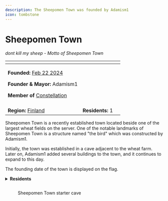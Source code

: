 ```yaml
---
description: The Sheepomen Town was founded by Adamism1
icon: tombstone
---
```


# Sheepomen Town

_dont kill my sheep - Motto of Sheepomen Town_

<table data-view="cards"><thead><tr><th></th><th></th><th data-hidden></th></tr></thead><tbody><tr><td><p><strong>Founded:</strong> <a href="../../../../server-dates/february-24.md#feb-22">Feb 22 2024</a></p><p><strong>Founder &#x26; Mayor:</strong> Adamism1</p><p><strong>Member of</strong> <a href="../../nations/constellation.md">Constellation</a></p></td><td></td><td></td></tr><tr><td><img src="../../../../.gitbook/assets/Sheepomen Town-banner.png" alt=""></td><td></td><td></td></tr><tr><td><strong>Region:</strong> <a href="../archived-towns/finland-region/">Finland</a></td><td><strong>Residents:</strong> 1</td><td></td></tr></tbody></table>

Sheepomen Town is a recently established town located beside one of the largest wheat fields on the server. One of the notable landmarks of Sheepomen Town is a structure named "the bird" which was constructed by Adamism1.

Initially, the town was established in a cave adjacent to the wheat farm. Later on, Adamism1 added several buildings to the town, and it continues to expand to this day.

The founding date of the town is displayed on the flag.

<details>

<summary><strong>Residents</strong></summary>

* Adamism1

</details>

<figure><img src="../../../../.gitbook/assets/2024-03-20_21.34.50.png" alt=""><figcaption><p>Sheepomen Town starter cave</p></figcaption></figure>
